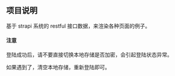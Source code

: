 ## 项目说明

基于 strapi 系统的 restful 接口数据，来渲染各种页面的例子。

#### 注意

登陆成功后，请不要直接切换本地存储是否加密，会引起登陆状态异常。

如果遇到了，清空本地存储，重新登陆即可。


